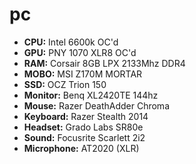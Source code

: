 # pc

+ **CPU:** Intel 6600k OC'd
+ **GPU:** PNY 1070 XLR8 OC'd
+ **RAM:** Corsair 8GB LPX 2133Mhz DDR4
+ **MOBO:** MSI Z170M MORTAR
+ **SSD:** OCZ Trion 150
+ **Monitor:** Benq XL2420TE 144hz
+ **Mouse:** Razer DeathAdder Chroma
+ **Keyboard:** Razer Stealth 2014
+ **Headset:** Grado Labs SR80e
+ **Sound:** Focusrite Scarlett 2i2
+ **Microphone:** AT2020 (XLR)
